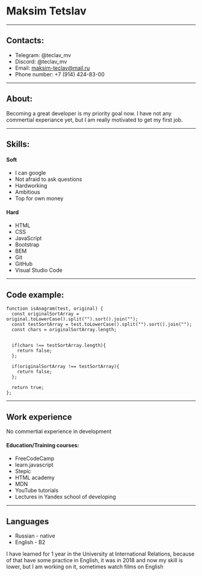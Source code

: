 # Maksim Tetslav
___
## Contacts:

* Telegram: @teclav_mv
* Discord: @teclav_mv
* Email: maksim-teclav@mail.ru
* Phone number: +7 (914) 424-83-00
____

## About:

Becoming a great developer is my priority goal now. I have not any commertial experiance yet, but I am really motivated to get my first job.

___
## Skills:

#### Soft

* I can google 
* Not afraid to ask questions
* Hardworking
* Ambitious
* Top for own money


#### Hard 

 * HTML
 * CSS
 * JavaScript
 * Bootstrap
 * BEM
 * Git
 * GitHub
 * Visual Studio Code
____

## Code example:

```
function isAnagram(test, original) {
  const originalSortArray = original.toLowerCase().split("").sort().join("");
  const testSortArray = test.toLowerCase().split("").sort().join("");
  const chars = originalSortArray.length;
  
  
  if(chars !== testSortArray.length){
    return false;
  };
  
  if(originalSortArray !== testSortArray){
    return false;
  };

  return true;
};
```
___
## Work experience

No commertial experience in development

#### Education/Training courses:

* FreeCodeCamp
* learn.javascript
* Stepic
* HTML academy
* MDN
* YouTube tutorials
* Lectures in Yandex school of developing
___

## Languages

* Russian - native
* English - B2

I have learned for 1 year in the University at International Relations, because of that have some practice in English, it was in 2018 and now my skill is lower, but I am working on it, sometimes watch films on English







